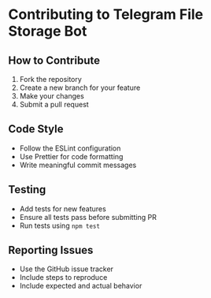 # Contributing to Telegram File Storage Bot

## How to Contribute

1. Fork the repository
2. Create a new branch for your feature
3. Make your changes
4. Submit a pull request

## Code Style

- Follow the ESLint configuration
- Use Prettier for code formatting
- Write meaningful commit messages

## Testing

- Add tests for new features
- Ensure all tests pass before submitting PR
- Run tests using `npm test`

## Reporting Issues

- Use the GitHub issue tracker
- Include steps to reproduce
- Include expected and actual behavior
